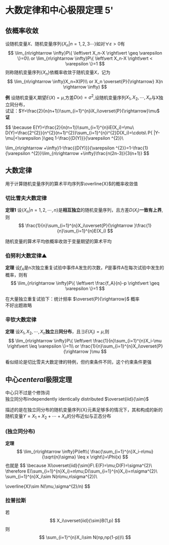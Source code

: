 # 大数定律和中心极限定理 5'
## 依概率收敛
设随机变量$X$、随机变量序列$\{ X_n|n=1,2,3\cdots \}$如对$\forall \varepsilon >0$有
$$
\lim_{n\rightarrow \infty}P\{ \left\vert X_n-X \right\vert \geq \varepsilon  \}=0\\
or \lim_{n\rightarrow \infty}P\{ \left\vert X_n-X \right\vert < \varepsilon  \}=1
$$
则称随机变量序列$\{ X_n \}$依概率收敛于随机变量$X$，记为
$$
\lim_{n\rightarrow \infty}X_n=X(P)\\
or X_n \overset{P}{\rightarrow} X(n \rightarrow \infty)
$$

**例** 设随机变量$X$,期望$E(X)=\mu$,方差$D(x)=\sigma^{2}$,设随机变量序列$X_1,X_2,\cdots,X_n$与X独立同分布，  
试证：$Y=\frac{2}{n(n+1)}\sum_{i=1}^{n}iX_i\overset{P}{\rightarrow}\mu$  
**证** 

$$
\because E(Y)=\frac{2}{n(n+1)}\sum_{i=1}^{n}iE(X_i)=\mu\\
D(Y)=\frac{2^{2}}{n^{2}(n+1)^{2}}\sum_{i=1}^{n}i^{2}D(X_i)=\cdots\\
P\{ |Y-\mu|<\varepsilon \}\geq 1-\frac{{D(Y)}}{\varepsilon ^{2}}\\

\lim_{n\rightarrow +\infty}1-\frac{{D(Y)}}{\varepsilon ^{2}}=1-\frac{1}{\varepsilon ^{2}}\lim_{n\rightarrow +\infty}\frac{n(2n-3)}{3(n+1)}
$$
 
## 大数定律
用于计算随机变量序列的算术平均序列$\overline{X}$的概率收敛值
### 切比雪夫大数定律
**定理1** 设$\{ X_n|n=1,2,\cdots,n \}$是**相互独立**的随机变量序列，且方差$D(X_i)$**一致有上界**,则
$$
\frac{1}{n}\sum_{i=1}^{n}X_i\overset{P}{\rightarrow }\frac{1}{n}\sum_{i=1}^{n}E(X_i)
$$

随机变量的算术平均依概率收敛于变量期望的算术平均
### 伯努利大数定律▲
**定理** 设$f_A$是n次独立重复试验中事件A发生的次数，$P$是事件A在每次试验中发生的概率，则有
$$
\lim_{n\rightarrow \infty}P\{ \left\vert \frac{f_A}{n}-p \right\vert \geq \varepsilon \}=1
$$

在大量独立重复试验下：统计频率 $\overset{P}{\rightarrow}$ 概率  
不好出题故略
### 辛钦大数定律
**定理** 设$X_1,X_2,\cdots,X_n$**独立**且**同分布**，且$\exists E(X_i)=\mu$,则
$$
\lim_{n\rightarrow \infty}P\{ \left\vert \frac{1}{n}\sum_{i=1}^{n}X_i-\mu \right\vert \leq \varepsilon  \}=1\\
or \frac{1}{n}\sum_{i=1}^{n}X_i\overset{P}{\rightarrow }\mu
$$

看似结论是切比雪夫大数定律的特例，但约束条件不同，这个约束条件更强
## 中心*centeral*极限定理
中心只不过是个修饰词  
独立同分布independently identically distributed
$\overset{iid}{\sim}$

描述的是在独立同分布的随机变量序列{X}元素足够多的情况下，其和构成的新的随机变量$Y=X_1+X_2+\cdots+X_n$的分布近似与正态分布
### (独立同分布)
**定理** 
$$
\lim_{n\rightarrow \infty}P\left\{ \frac{\sum_{i=1}^{n}X_i-n\mu}{\sqrt{n}\sigma} \leq x \right\}=\Phi(x)
$$
也就是
$$
\because Xi\overset{iid}{\sim}F\\
E(F)=\mu;D(F)=\sigma^{2}\\
\therefore E(\sum_{i=1}^{n}X_i)=n\mu;D(\sum_{i=1}^{n}X_i)=n\sigma^{2}\\
\sum_{i=1}^{n}X_i\sim N(n\mu,n\sigma^{2})\\

\overline{X}\sim N(\mu,\sigma^{2}/n)
$$
### 拉普拉斯
若
$$
X_i\overset{iid}{\sim}B(1,p)
$$
则
$$
\sum_{i=1}^{n}X_i\sim N(np,np(1-p))\\
$$